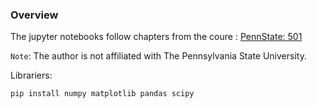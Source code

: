 ### Overview

The jupyter notebooks follow chapters from the coure : [PennState: 501](https://online.stat.psu.edu/stat501/)

`Note`: The author is not affiliated with The Pennsylvania State University.

Librariers:
```
pip install numpy matplotlib pandas scipy
```

